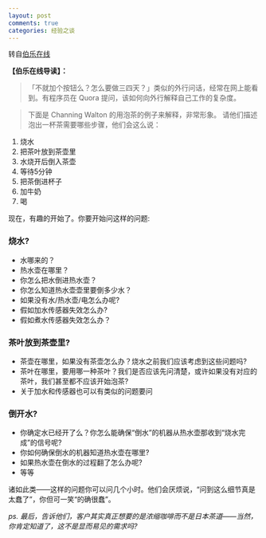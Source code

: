```yaml
---
layout: post
comments: true
categories: 经验之谈
---
```


转自[伯乐在线](http://blog.jobbole.com/98548/)

**【伯乐在线导读】：**

>「不就加个按钮么？怎么要做三四天？」类似的外行问话，经常在网上能看到。有程序员在 Quora 提问，该如何向外行解释自己工作的复杂度。

>下面是 Channing Walton 的用泡茶的例子来解释，非常形象。
请他们描述泡出一杯茶需要哪些步骤，他们会这么说：

1. 烧水
2. 把茶叶放到茶壶里
3. 水烧开后倒入茶壶
4. 等待5分钟
5. 把茶倒进杯子
6. 加牛奶
7. 喝

现在，有趣的开始了。你要开始问这样的问题:

### 烧水?

* 水哪来的？
* 热水壶在哪里？
* 你怎么把水倒进热水壶？
* 你怎么知道热水壶壶里要倒多少水？
* 如果没有水/热水壶/电怎么办呢?
* 假如加水传感器失效怎么办?
* 假如煮水传感器失效怎么办？

### 茶叶放到茶壶里?

* 茶壶在哪里，如果没有茶壶怎么办？烧水之前我们应该考虑到这些问题吗?
* 茶叶在哪里，要用哪一种茶叶？我们是否应该先问清楚，或许如果没有对应的茶叶，我们甚至都不应该开始泡茶?
* 关于加水和传感器也可以有类似的问题要问

### 倒开水?

* 你确定水已经开了么？你怎么能确保“倒水”的机器从热水壶那收到“烧水完成”的信号呢?
* 你如何确保倒水的机器知道热水壶在哪里?
* 如果热水壶在倒水的过程翻了怎么办呢?
* 等等

诸如此类——这样的问题你可以问几个小时。他们会厌烦说，“问到这么细节真是太蠢了”，你但可一笑“的确很蠢”。

*ps. 最后，告诉他们，客户其实真正想要的是浓缩咖啡而不是日本茶道——当然，你肯定知道了，这不是显而易见的需求吗?*

